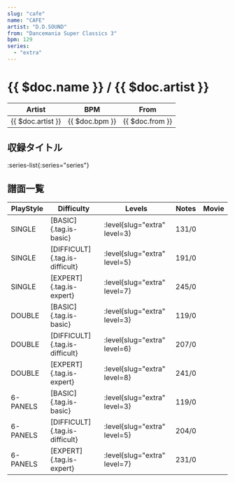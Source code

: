 ```yaml
---
slug: "cafe"
name: "CAFE"
artist: "D.D.SOUND"
from: "Dancemania Super Classics 3"
bpm: 129
series:
  - "extra"
---
```


# {{ $doc.name }} / {{ $doc.artist }}

|Artist|BPM|From|
|------|---|----|
|{{ $doc.artist }}|{{ $doc.bpm }}|{{ $doc.from }}|

## 収録タイトル

:series-list{:series="series"}

## 譜面一覧

|PlayStyle|Difficulty|Levels|Notes|Movie|
|---------|----------|------|-----|-----|
|SINGLE|[BASIC]{.tag.is-basic}|:level{slug="extra" level=3}|131/0||
|SINGLE|[DIFFICULT]{.tag.is-difficult}|:level{slug="extra" level=5}|191/0||
|SINGLE|[EXPERT]{.tag.is-expert}|:level{slug="extra" level=7}|245/0||
|DOUBLE|[BASIC]{.tag.is-basic}|:level{slug="extra" level=3}|119/0||
|DOUBLE|[DIFFICULT]{.tag.is-difficult}|:level{slug="extra" level=6}|207/0||
|DOUBLE|[EXPERT]{.tag.is-expert}|:level{slug="extra" level=8}|241/0||
|6-PANELS|[BASIC]{.tag.is-basic}|:level{slug="extra" level=3}|119/0||
|6-PANELS|[DIFFICULT]{.tag.is-difficult}|:level{slug="extra" level=5}|204/0||
|6-PANELS|[EXPERT]{.tag.is-expert}|:level{slug="extra" level=7}|231/0||
